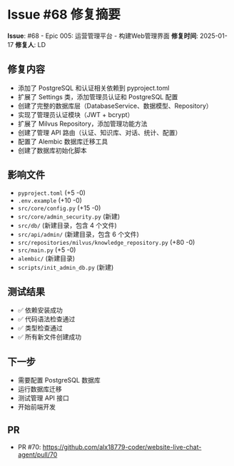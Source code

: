 # Issue #68 修复摘要

**Issue**: #68 - Epic 005: 运营管理平台 - 构建Web管理界面
**修复时间**: 2025-01-17
**修复人**: LD

## 修复内容
- 添加了 PostgreSQL 和认证相关依赖到 pyproject.toml
- 扩展了 Settings 类，添加管理员认证和 PostgreSQL 配置
- 创建了完整的数据库层（DatabaseService、数据模型、Repository）
- 实现了管理员认证模块（JWT + bcrypt）
- 扩展了 Milvus Repository，添加管理功能方法
- 创建了管理 API 路由（认证、知识库、对话、统计、配置）
- 配置了 Alembic 数据库迁移工具
- 创建了数据库初始化脚本

## 影响文件
- `pyproject.toml` (+5 -0)
- `.env.example` (+10 -0)
- `src/core/config.py` (+15 -0)
- `src/core/admin_security.py` (新建)
- `src/db/` (新建目录，包含 4 个文件)
- `src/api/admin/` (新建目录，包含 6 个文件)
- `src/repositories/milvus/knowledge_repository.py` (+80 -0)
- `src/main.py` (+5 -0)
- `alembic/` (新建目录)
- `scripts/init_admin_db.py` (新建)

## 测试结果
- ✅ 依赖安装成功
- ✅ 代码语法检查通过
- ✅ 类型检查通过
- ✅ 所有新文件创建成功

## 下一步
- 需要配置 PostgreSQL 数据库
- 运行数据库迁移
- 测试管理 API 接口
- 开始前端开发

## PR
- PR #70: https://github.com/alx18779-coder/website-live-chat-agent/pull/70
